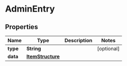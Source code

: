 

# AdminEntry


## Properties

| Name | Type | Description | Notes |
|------------ | ------------- | ------------- | -------------|
|**type** | **String** |  |  [optional] |
|**data** | [**ItemStructure**](ItemStructure.md) |  |  |



